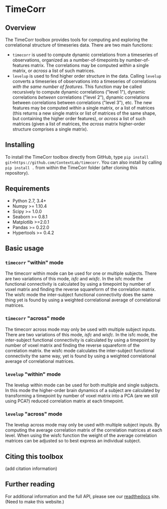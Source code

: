 # TimeCorr #

## Overview ##
The TimeCorr toolbox provides tools for computing and exploring the correlational structure of timeseries data.  There are two main functions:
* `timecorr` is used to compute dynamic correlations from a timeseries of observations, organized as a number-of-timepoints by number-of-features matrix.  The correlations may be computed _within_ a single matrix, or _across_ a list of such matrices.
* `levelup` is used to find higher order structure in the data.  Calling `levelup` converts a timeseries of observations into a timeseries of correlations _with the same number of features_.  This function may be called recursively to compute dynamic correlations ("level 1"), dynamic correlations _between_ correlations ("level 2"), dynamic correlations between correlations between correlations ("level 3"), etc.  The new features may be computed _within_ a single matrix, or a list of matrices (this returns a new single matrix or list of matrices of the same shape, but containing the higher order features), or _across_ a list of such matrices (given a list of matrices, the _across_ matrix higher-order structure comprises a single matrix).

## Installing ##
To install the TimeCorr toolbox directly from GitHub, type `pip install git+https://github.com/ContextLab/timecorr`.  You can also install by calling `pip install .` from within the TimeCorr folder (after cloning this repository).

## Requirements ##

* Python 2.7, 3.4+
* Numpy >= 1.10.4
* Scipy >= 1.0.0
* Seaborn >= 0.8.1
* Matplotlib >=2.0.1
* Pandas >= 0.22.0
* Hypertools >= 0.4.2


## Basic usage ##
### `timecorr` "within" mode ###

The timecorr within mode can be used for one or multiple subjects. There are two variations of this mode, _isfc_ and _wisfc_. In the isfc mode the functional connectivity is calculated by using a timepoint by number of voxel matrix and finding the reverse squareform of the correlation matrix. The wisfc mode the inter-subject functional connectivity does the same thing yet is found by using a weighted correlational average of correlational matrices.   


### `timecorr` "across" mode ###
The timecorr across mode may only be used with multiple subject inputs. There are two variations of this mode, _isfc_ and _wisfc_. In the isfc mode, the inter-subject functional connectivity is calculated by using a timepoint by number of voxel matrix and finding the reverse squareform of the correlation matrix. the wisfc mode calculates the inter-subject functional connectivity the same way, yet is found by using a weighted correlational average of correlational matrices.


### `levelup` "within" mode ###

The levelup within mode can be used for both multiple and single subjects. In this mode the higher-order brain dynamics of a subject are calculated by transforming a timepoint by number of voxel matrix into a PCA (are we still using PCA?) reduced correlation matrix at each timepoint.  


### `levelup` "across" mode ###

The levelup across mode may only be used with multiple subject inputs. By computing the average correlation matrix of the correlation matrices at each level. When using the wisfc function the weight of the average correlation matrices can be adjusted so to best express an individual subject.


## Citing this toolbox ##
(add citation information)

## Further reading ##
For additional information and the full API, please see our [readthedocs](timecorr.readthedocs.com) site. (Need to make this website.)
